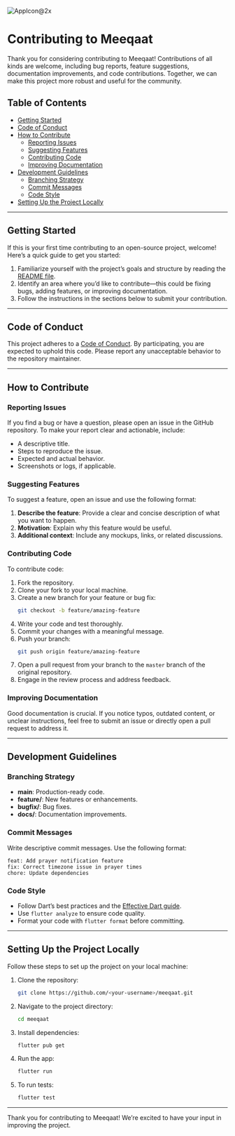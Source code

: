 ![AppIcon@2x](https://github.com/user-attachments/assets/e1038bf3-3608-40d3-92e9-cef3ef941caa)

# Contributing to Meeqaat

Thank you for considering contributing to Meeqaat! Contributions of all kinds are welcome, including bug reports, feature suggestions, documentation improvements, and code contributions. Together, we can make this project more robust and useful for the community.

## Table of Contents

- [Getting Started](#getting-started)
- [Code of Conduct](#code-of-conduct)
- [How to Contribute](#how-to-contribute)
  - [Reporting Issues](#reporting-issues)
  - [Suggesting Features](#suggesting-features)
  - [Contributing Code](#contributing-code)
  - [Improving Documentation](#improving-documentation)
- [Development Guidelines](#development-guidelines)
  - [Branching Strategy](#branching-strategy)
  - [Commit Messages](#commit-messages)
  - [Code Style](#code-style)
- [Setting Up the Project Locally](#setting-up-the-project-locally)

---

## Getting Started

If this is your first time contributing to an open-source project, welcome! Here’s a quick guide to get you started:

1. Familiarize yourself with the project’s goals and structure by reading the [README file](./README.md).
2. Identify an area where you’d like to contribute—this could be fixing bugs, adding features, or improving documentation.
3. Follow the instructions in the sections below to submit your contribution.

---

## Code of Conduct

This project adheres to a [Code of Conduct](./CODE_OF_CONDUCT.md). By participating, you are expected to uphold this code. Please report any unacceptable behavior to the repository maintainer.

---

## How to Contribute

### Reporting Issues

If you find a bug or have a question, please open an issue in the GitHub repository. To make your report clear and actionable, include:

- A descriptive title.
- Steps to reproduce the issue.
- Expected and actual behavior.
- Screenshots or logs, if applicable.

### Suggesting Features

To suggest a feature, open an issue and use the following format:

1. **Describe the feature**: Provide a clear and concise description of what you want to happen.
2. **Motivation**: Explain why this feature would be useful.
3. **Additional context**: Include any mockups, links, or related discussions.

### Contributing Code

To contribute code:

1. Fork the repository.
2. Clone your fork to your local machine.
3. Create a new branch for your feature or bug fix:
   ```bash
   git checkout -b feature/amazing-feature
   ```
4. Write your code and test thoroughly.
5. Commit your changes with a meaningful message.
6. Push your branch:
   ```bash
   git push origin feature/amazing-feature
   ```
7. Open a pull request from your branch to the `master` branch of the original repository.
8. Engage in the review process and address feedback.

### Improving Documentation

Good documentation is crucial. If you notice typos, outdated content, or unclear instructions, feel free to submit an issue or directly open a pull request to address it.

---

## Development Guidelines

### Branching Strategy

- **main**: Production-ready code.
- **feature/**: New features or enhancements.
- **bugfix/**: Bug fixes.
- **docs/**: Documentation improvements.

### Commit Messages

Write descriptive commit messages. Use the following format:

```
feat: Add prayer notification feature
fix: Correct timezone issue in prayer times
chore: Update dependencies
```

### Code Style

- Follow Dart’s best practices and the [Effective Dart guide](https://dart.dev/guides/language/effective-dart).
- Use `flutter analyze` to ensure code quality.
- Format your code with `flutter format` before committing.

---

## Setting Up the Project Locally

Follow these steps to set up the project on your local machine:

1. Clone the repository:
   ```bash
   git clone https://github.com/<your-username>/meeqaat.git
   ```
2. Navigate to the project directory:
   ```bash
   cd meeqaat
   ```
3. Install dependencies:
   ```bash
   flutter pub get
   ```
4. Run the app:
   ```bash
   flutter run
   ```
5. To run tests:
   ```bash
   flutter test
   ```

---

Thank you for contributing to Meeqaat! We’re excited to have your input in improving the project.

